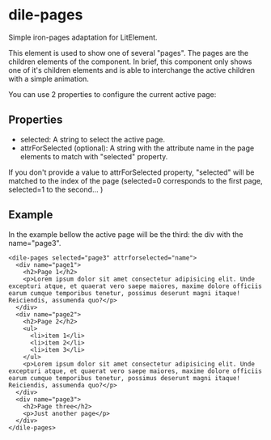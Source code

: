# dile-pages

Simple iron-pages adaptation for LitElement. 

This element is used to show one of several "pages". The pages are the children elements of the component. In brief, this component only shows one of it's children elements and is able to interchange the active children with a simple animation.

You can use 2 properties to configure the current active page:

## Properties

- selected: A string to select the active page.
- attrForSelected (optional): A string with the attribute name in the page elements to match with "selected" property.

If you don't provide a value to attrForSelected property, "selected" will be matched to the index of the page (selected=0 corresponds to the first page, selected=1 to the second... )

## Example

In the example bellow the active page will be the third: the div with the name="page3".

```
<dile-pages selected="page3" attrforselected="name">
  <div name="page1">
    <h2>Page 1</h2>
    <p>Lorem ipsum dolor sit amet consectetur adipisicing elit. Unde excepturi atque, et quaerat vero saepe maiores, maxime dolore officiis earum cumque temporibus tenetur, possimus deserunt magni itaque! Reiciendis, assumenda quo?</p>
  </div>
  <div name="page2">
    <h2>Page 2</h2>
    <ul>
      <li>item 1</li>
      <li>item 2</li>
      <li>item 3</li>
    </ul>
    <p>Lorem ipsum dolor sit amet consectetur adipisicing elit. Unde excepturi atque, et quaerat vero saepe maiores, maxime dolore officiis earum cumque temporibus tenetur, possimus deserunt magni itaque! Reiciendis, assumenda quo?</p>
  </div>
  <div name="page3">
    <h2>Page three</h2>
    <p>Just another page</p>
  </div>
</dile-pages>
```


